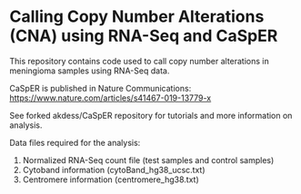 # Calling Copy Number Alterations (CNA) using RNA-Seq and CaSpER
This repository contains code used to call copy number alterations in meningioma samples using RNA-Seq data.

CaSpER is published in Nature Communications: https://www.nature.com/articles/s41467-019-13779-x

See forked akdess/CaSpER repository for tutorials and more information on analysis. 


Data files required for the analysis:
1. Normalized RNA-Seq count file (test samples and control samples)
2. Cytoband information (cytoBand_hg38_ucsc.txt)
3. Centromere information (centromere_hg38.txt)
   
